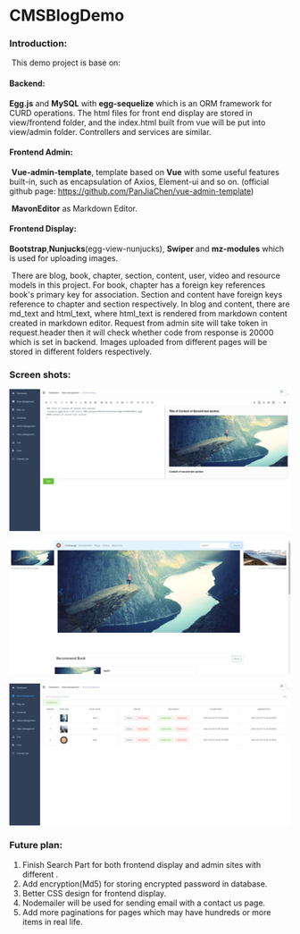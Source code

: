 # CMSBlogDemo
### Introduction:

​	This demo project is base on:

#### Backend: 

**Egg.js** and **MySQL** with **egg-sequelize** which is an ORM framework for CURD operations. The html files for front end display are stored in view/frontend folder, and the index.html built from vue will be put into view/admin folder. Controllers and services are similar.

#### Frontend Admin: 

​	**Vue-admin-template**, template based on **Vue** with some useful features built-in, such as encapsulation of Axios, Element-ui and so on. (official github page: https://github.com/PanJiaChen/vue-admin-template)

​	**MavonEditor** as Markdown Editor.

#### Frontend Display: 

​	**Bootstrap**,**Nunjucks**(egg-view-nunjucks), **Swiper** and **mz-modules** which is used for uploading images. 

​	There are blog, book, chapter, section, content, user, video and resource models in this project. For book, chapter has a foreign key references book's primary key for association. Section and content have foreign keys reference to chapter and section respectively. In blog and content, there are md_text and html_text, where html_text is rendered from markdown content created in markdown editor. Request from admin site will take token in request.header then it will check whether code from response is 20000 which is set in backend. Images uploaded from different pages will be stored in different folders respectively.



### Screen shots:

![image-1](https://github.com/ccrriss/CMSBlogDemo/blob/main/screenshots/image-1.png)



![image-2](https://github.com/ccrriss/CMSBlogDemo/blob/main/screenshots/image-2.png)

![image-3](https://github.com/ccrriss/CMSBlogDemo/blob/main/screenshots/image-3.png)





### Future plan:

1. Finish Search Part for both frontend display and admin sites with different .
2. Add encryption(Md5) for storing encrypted password in database.
3. Better CSS design for frontend display.
4. Nodemailer will be used for sending email with a contact us page.
5. Add more paginations for pages which may have hundreds or more items in real life.

